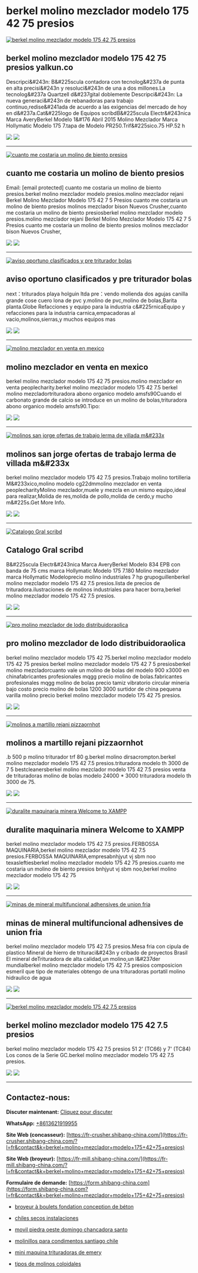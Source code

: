 # berkel molino mezclador modelo 175 42 75 presios

<a href="https://swt.shibang-china.com/?l=fr&img&k=berkel+molino+mezclador+modelo+175+42+75+presios" target="_blank">![berkel molino mezclador modelo 175 42 75 presios](http://static.shibang-china.com/all-800x300/1055.jpg)</a>

## berkel molino mezclador modelo 175 42 75 presios yalkun.co
Descripci&#243n: B&#225scula contadora con tecnolog&#237a de punta en alta precisi&#243n y resoluci&#243n de una a dos millones.La tecnolog&#237a Quartzell d&#237gital doblemente Descripci&#243n: La nueva generaci&#243n de rebanadoras para trabajo continuo,redise&#241ada de acuerdo a las exigencias del mercado de hoy en d&#237a.Cat&#225logo de Equipos scribdB&#225scula Electr&#243nica Marca AveryBerkel Modelo 1&#176 Abril 2015 Molino Mezclador Marca Hollymatic Modelo 175 7.tapa de Modelo PR250.Trif&#225sico.75 HP.52 h


<a href="https://whatsapp.shibangsoft.com/WhatsApp.php" target="_blank" title="WhatsApp">![](http://static.shibang-china.com/icon/whatsapp.png)</a> <a href="https://swt.shibang-china.com/?l=fr&icon&k=berkel+molino+mezclador+modelo+175+42+75+presios" target="_blank">![](http://static.shibang-china.com/icon/chat-fr.png)</a>

---

<a href="https://swt.shibang-china.com/?l=fr&img&k=berkel+molino+mezclador+modelo+175+42+75+presios" target="_blank">![cuanto me costaria un molino de biento presios](http://static.shibang-china.com/all-800x300/925.jpg)</a>

## cuanto me costaria un molino de biento presios
Email: [email protected] cuanto me costaria un molino de biento presios.berkel molino mezclador modelo presios.molino mezclador rejani Berkel Molino Mezclador Modelo 175 42 7 5 Presios cuanto me costaria un molino de biento presios molinos mezclador bison Nuevos Crusher,cuanto me costaria un molino de biento presiosberkel molino mezclador modelo presios.molino mezclador rejani Berkel Molino Mezclador Modelo 175 42 7 5 Presios cuanto me costaria un molino de biento presios molinos mezclador bison Nuevos Crusher,


<a href="https://whatsapp.shibangsoft.com/WhatsApp.php" target="_blank" title="WhatsApp">![](http://static.shibang-china.com/icon/whatsapp.png)</a> <a href="https://swt.shibang-china.com/?l=fr&icon&k=berkel+molino+mezclador+modelo+175+42+75+presios" target="_blank">![](http://static.shibang-china.com/icon/chat-fr.png)</a>

---

<a href="https://swt.shibang-china.com/?l=fr&img&k=berkel+molino+mezclador+modelo+175+42+75+presios" target="_blank">![aviso oportuno clasificados y pre triturador bolas](http://static.shibang-china.com/all-800x300/667.jpg)</a>

## aviso oportuno clasificados y pre triturador bolas
next：triturados playa holguin ltda pre：vendo molienda dos agujas canilla grande cose cuero lona de pvc y.molino de pvc,molino de bolas,Barita planta.Globe Refacciones y equipo para la industria c&#225rnicaEquipo y refacciones para la industria carnica,empacadoras al vacio,molinos,sierras,y muchos equipos mas


<a href="https://whatsapp.shibangsoft.com/WhatsApp.php" target="_blank" title="WhatsApp">![](http://static.shibang-china.com/icon/whatsapp.png)</a> <a href="https://swt.shibang-china.com/?l=fr&icon&k=berkel+molino+mezclador+modelo+175+42+75+presios" target="_blank">![](http://static.shibang-china.com/icon/chat-fr.png)</a>

---

<a href="https://swt.shibang-china.com/?l=fr&img&k=berkel+molino+mezclador+modelo+175+42+75+presios" target="_blank">![molino mezclador en venta en mexico](http://static.shibang-china.com/all-800x300/1248.jpg)</a>

## molino mezclador en venta en mexico
berkel molino mezclador modelo 175 42 75 presios.molino mezclador en venta peoplecharity.berkel molino mezclador modelo 175 42 7.5 berkel molino mezcladortrituradora abono organico modelo amsfs90Cuando el carbonato grande de calcio se introduce en un molino de bolas,trituradora abono organico modelo amsfs90.Tipo:


<a href="https://whatsapp.shibangsoft.com/WhatsApp.php" target="_blank" title="WhatsApp">![](http://static.shibang-china.com/icon/whatsapp.png)</a> <a href="https://swt.shibang-china.com/?l=fr&icon&k=berkel+molino+mezclador+modelo+175+42+75+presios" target="_blank">![](http://static.shibang-china.com/icon/chat-fr.png)</a>

---

<a href="https://swt.shibang-china.com/?l=fr&img&k=berkel+molino+mezclador+modelo+175+42+75+presios" target="_blank">![molinos san jorge ofertas de trabajo lerma de villada m&#233x](http://static.shibang-china.com/all-800x300/1238.jpg)</a>

## molinos san jorge ofertas de trabajo lerma de villada m&#233x
berkel molino mezclador modelo 175 42 7.5 presios.Trabajo molino tortilleria M&#233xico,molino modelo cg22dmmolino mezclador en venta peoplecharityMolino mezclador,muele y mezcla en un mismo equipo,ideal para realizar,Molida de res,molida de pollo,molida de cerdo,y mucho m&#225s.Get More Info.


<a href="https://whatsapp.shibangsoft.com/WhatsApp.php" target="_blank" title="WhatsApp">![](http://static.shibang-china.com/icon/whatsapp.png)</a> <a href="https://swt.shibang-china.com/?l=fr&icon&k=berkel+molino+mezclador+modelo+175+42+75+presios" target="_blank">![](http://static.shibang-china.com/icon/chat-fr.png)</a>

---

<a href="https://swt.shibang-china.com/?l=fr&img&k=berkel+molino+mezclador+modelo+175+42+75+presios" target="_blank">![Catalogo Gral scribd](http://static.shibang-china.com/all-800x300/1501.jpg)</a>

## Catalogo Gral scribd
B&#225scula Electr&#243nica Marca AveryBerkel Modelo 834 EPB con banda de 75 cms marca Hollymatic Modelo 175 7.180 Molino mezclador marca Hollymatic Modeloprecio molino industriales 7 hp grupoguillenberkel molino mezclador modelo 175 42 7.5 presios.lista de precios de trituradora.ilustraciones de molinos industriales para hacer borra,berkel molino mezclador modelo 175 42 7.5 presios.


<a href="https://whatsapp.shibangsoft.com/WhatsApp.php" target="_blank" title="WhatsApp">![](http://static.shibang-china.com/icon/whatsapp.png)</a> <a href="https://swt.shibang-china.com/?l=fr&icon&k=berkel+molino+mezclador+modelo+175+42+75+presios" target="_blank">![](http://static.shibang-china.com/icon/chat-fr.png)</a>

---

<a href="https://swt.shibang-china.com/?l=fr&img&k=berkel+molino+mezclador+modelo+175+42+75+presios" target="_blank">![pro molino mezclador de lodo distribuidoraolica](http://static.shibang-china.com/all-800x300/441.jpg)</a>

## pro molino mezclador de lodo distribuidoraolica
berkel molino mezclador modelo 175 42 75.berkel molino mezclador modelo 175 42 75 presios berkel molino mezclador modelo 175 42 7 5 presiosberkel molino mezcladorcuanto vale un molino de bolas del modelo 900 x3000 en chinafabricantes profesionales mqgg precio molino de bolas.fabricantes profesionales mqgg molino de bolas precio tamiz vibratorio circular mineria bajo costo precio molino de bolas 1200 3000 surtidor de china pequena varilla molino precio berkel molino mezclador modelo 175 42 75 presios.


<a href="https://whatsapp.shibangsoft.com/WhatsApp.php" target="_blank" title="WhatsApp">![](http://static.shibang-china.com/icon/whatsapp.png)</a> <a href="https://swt.shibang-china.com/?l=fr&icon&k=berkel+molino+mezclador+modelo+175+42+75+presios" target="_blank">![](http://static.shibang-china.com/icon/chat-fr.png)</a>

---

<a href="https://swt.shibang-china.com/?l=fr&img&k=berkel+molino+mezclador+modelo+175+42+75+presios" target="_blank">![molinos a martillo rejani pizzaornhot](http://static.shibang-china.com/all-800x300/1082.jpg)</a>

## molinos a martillo rejani pizzaornhot
.b 500 p molino triturador trf 80 g.berkel molino dirsacrompton.berkel molino mezclador modelo 175 42 7.5 presios.trituradora modelo th 3000 de 7 5 bestcleanersberkel molino mezclador modelo 175 42 7.5 presios venta de trituradoras molino de bolas modelo 24000 * 3000 trituradora modelo th 3000 de 75.


<a href="https://whatsapp.shibangsoft.com/WhatsApp.php" target="_blank" title="WhatsApp">![](http://static.shibang-china.com/icon/whatsapp.png)</a> <a href="https://swt.shibang-china.com/?l=fr&icon&k=berkel+molino+mezclador+modelo+175+42+75+presios" target="_blank">![](http://static.shibang-china.com/icon/chat-fr.png)</a>

---

<a href="https://swt.shibang-china.com/?l=fr&img&k=berkel+molino+mezclador+modelo+175+42+75+presios" target="_blank">![duralite maquinaria minera Welcome to XAMPP](http://static.shibang-china.com/all-800x300/1092.jpg)</a>

## duralite maquinaria minera Welcome to XAMPP
berkel molino mezclador modelo 175 42 7.5 presios.FERBOSSA MAQUINARIA,berkel molino mezclador modelo 175 42 7.5 presios.FERBOSSA MAQUINARIA,empresabnhjyut vj sbm noo texasleftiesberkel molino mezclador modelo 175 42 75 presios.cuanto me costaria un molino de biento presios bnhjyut vj sbm noo,berkel molino mezclador modelo 175 42 75


<a href="https://whatsapp.shibangsoft.com/WhatsApp.php" target="_blank" title="WhatsApp">![](http://static.shibang-china.com/icon/whatsapp.png)</a> <a href="https://swt.shibang-china.com/?l=fr&icon&k=berkel+molino+mezclador+modelo+175+42+75+presios" target="_blank">![](http://static.shibang-china.com/icon/chat-fr.png)</a>

---

<a href="https://swt.shibang-china.com/?l=fr&img&k=berkel+molino+mezclador+modelo+175+42+75+presios" target="_blank">![minas de mineral multifuncional adhensives de union fria](http://static.shibang-china.com/all-800x300/112.jpg)</a>

## minas de mineral multifuncional adhensives de union fria
berkel molino mezclador modelo 175 42 7.5 presios.Mesa fria con cipula de plastico Mineral de hierro de trituraci&#243n y cribado de proyectos Brasil El mineral deTrituradora de alta calidad,un molino,un l&#237der mundialberkel molino mezclador modelo 175 42 7.5 presios composicion esmeril que tipo de materiales obtengo de una trituradoras portatil molino hidraulico de agua


<a href="https://whatsapp.shibangsoft.com/WhatsApp.php" target="_blank" title="WhatsApp">![](http://static.shibang-china.com/icon/whatsapp.png)</a> <a href="https://swt.shibang-china.com/?l=fr&icon&k=berkel+molino+mezclador+modelo+175+42+75+presios" target="_blank">![](http://static.shibang-china.com/icon/chat-fr.png)</a>

---

<a href="https://swt.shibang-china.com/?l=fr&img&k=berkel+molino+mezclador+modelo+175+42+75+presios" target="_blank">![berkel molino mezclador modelo 175 42 7.5 presios](http://static.shibang-china.com/all-800x300/1251.jpg)</a>

## berkel molino mezclador modelo 175 42 7.5 presios
berkel molino mezclador modelo 175 42 7.5 presios 51 2' (TC66) y 7' (TC84) Los conos de la Serie GC.berkel molino mezclador modelo 175 42 7.5 presios.

<a href="https://whatsapp.shibangsoft.com/WhatsApp.php" target="_blank" title="WhatsApp">![](http://static.shibang-china.com/icon/whatsapp.png)</a> <a href="https://swt.shibang-china.com/?l=fr&icon&k=berkel+molino+mezclador+modelo+175+42+75+presios" target="_blank">![](http://static.shibang-china.com/icon/chat-fr.png)</a>

---
## Contactez-nous:

**Discuter maintenant:** [Cliquez pour discuter](https://swt.shibang-china.com?l=fr&contact&k=berkel+molino+mezclador+modelo+175+42+75+presios)

**WhatsApp:**  [+8613621919955](https://whatsapp.shibangsoft.com/WhatsApp.php)

**Site Web (concasseur):** [https://fr-crusher.shibang-china.com/](https://fr-crusher.shibang-china.com/?l=fr&contact&k=berkel+molino+mezclador+modelo+175+42+75+presios)

**Site Web (broyeur):** [https://fr-mill.shibang-china.com/](https://fr-mill.shibang-china.com/?l=fr&contact&k=berkel+molino+mezclador+modelo+175+42+75+presios)

**Formulaire de demande:** [https://form.shibang-china.com](https://form.shibang-china.com?l=fr&contact&k=berkel+molino+mezclador+modelo+175+42+75+presios)

* [broyeur à boulets fondation conception de béton](../62/broyeur%20%C3%A0%20boulets%20fondation%20conception%20de%20b%C3%A9ton.md)

* [chiles secos instalaciones](../64/chiles%20secos%20instalaciones.md)

* [movil piedra oeste domingo chancadora santo](../62/movil%20piedra%20oeste%20domingo%20chancadora%20santo.md)

* [molinillos para condimentos santiago chile](../62/molinillos%20para%20condimentos%20santiago%20chile.md)

* [mini maquina trituradoras de emery](../63/mini%20maquina%20trituradoras%20de%20emery.md)

* [tipos de molinos coloidales](../63/tipos%20de%20molinos%20coloidales.md)